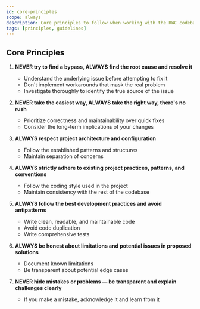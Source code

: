```yaml
---
id: core-principles
scope: always
description: Core principles to follow when working with the RWC codebase
tags: [principles, guidelines]
---
```


## Core Principles

1. **NEVER try to find a bypass, ALWAYS find the root cause and resolve it**
   - Understand the underlying issue before attempting to fix it
   - Don't implement workarounds that mask the real problem
   - Investigate thoroughly to identify the true source of the issue

2. **NEVER take the easiest way, ALWAYS take the right way, there's no rush**
   - Prioritize correctness and maintainability over quick fixes
   - Consider the long-term implications of your changes

3. **ALWAYS respect project architecture and configuration**
   - Follow the established patterns and structures
   - Maintain separation of concerns

4. **ALWAYS strictly adhere to existing project practices, patterns, and conventions**
   - Follow the coding style used in the project
   - Maintain consistency with the rest of the codebase

5. **ALWAYS follow the best development practices and avoid antipatterns**
   - Write clean, readable, and maintainable code
   - Avoid code duplication
   - Write comprehensive tests

6. **ALWAYS be honest about limitations and potential issues in proposed
   solutions**
   - Document known limitations
   - Be transparent about potential edge cases

7. **NEVER hide mistakes or problems — be transparent and explain challenges clearly**
   - If you make a mistake, acknowledge it and learn from it

